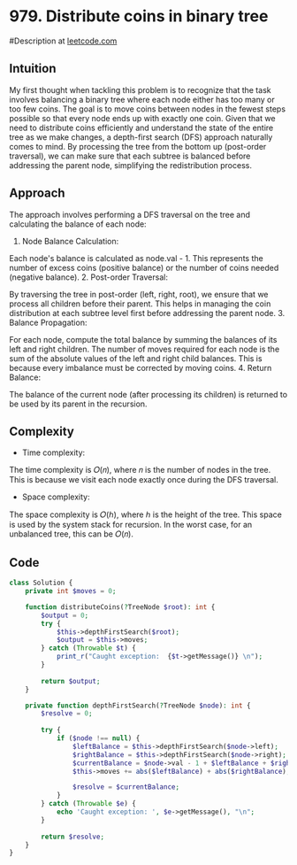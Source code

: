 # 979. Distribute coins in binary tree
#Description at [leetcode.com](https://leetcode.com/problems/evaluate-boolean-binary-tree/description/)


## Intuition
My first thought when tackling this problem is to recognize that the task involves balancing a binary tree where each 
node either has too many or too few coins. The goal is to move coins between nodes in the fewest steps possible so that 
every node ends up with exactly one coin. Given that we need to distribute coins efficiently and understand the state of 
the entire tree as we make changes, a depth-first search (DFS) approach naturally comes to mind. By processing the tree 
from the bottom up (post-order traversal), we can make sure that each subtree is balanced before addressing the parent 
node, simplifying the redistribution process.

## Approach
The approach involves performing a DFS traversal on the tree and calculating the balance of each node:

1. Node Balance Calculation:

Each node's balance is calculated as node.val - 1. This represents the number of excess coins (positive balance) or the 
number of coins needed (negative balance).
2. Post-order Traversal:

By traversing the tree in post-order (left, right, root), we ensure that we process all children before their parent. 
This helps in managing the coin distribution at each subtree level first before addressing the parent node.
3. Balance Propagation:

For each node, compute the total balance by summing the balances of its left and right children. The number of moves
required for each node is the sum of the absolute values of the left and right child balances. This is because every 
imbalance must be corrected by moving coins.
4. Return Balance:

The balance of the current node (after processing its children) is returned to be used by its parent in the recursion.

## Complexity
- Time complexity:

The time complexity is 𝑂(𝑛), where 𝑛 is the number of nodes in the tree. This is because we visit each node exactly once 
during the DFS traversal.

- Space complexity:

The space complexity is 𝑂(ℎ), where ℎ is the height of the tree. This space is used by the system stack for recursion. 
In the worst case, for an unbalanced tree, this can be 𝑂(𝑛).

## Code
```php
class Solution {
    private int $moves = 0;

    function distributeCoins(?TreeNode $root): int {
        $output = 0;
        try {
            $this->depthFirstSearch($root);
            $output = $this->moves;
        } catch (Throwable $t) {
            print_r("Caught exception:  {$t->getMessage()} \n");
        }
        
        return $output;
    }

    private function depthFirstSearch(?TreeNode $node): int {
        $resolve = 0;
        
        try {
            if ($node !== null) {
                $leftBalance = $this->depthFirstSearch($node->left);
                $rightBalance = $this->depthFirstSearch($node->right);
                $currentBalance = $node->val - 1 + $leftBalance + $rightBalance;
                $this->moves += abs($leftBalance) + abs($rightBalance);

                $resolve = $currentBalance;
            }
        } catch (Throwable $e) {
            echo 'Caught exception: ', $e->getMessage(), "\n";
        }
        
        return $resolve;
    }
}
```